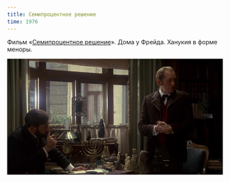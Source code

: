 ```yaml
---
title: Семипроцентное решение
time: 1976
---
```

Фильм «[Семипроцентное решение](https://en.wikipedia.org/wiki/The_Seven-Per-Cent_Solution_(film))».
Дома у Фрейда.  Ханукия в форме меноры.

![](/files/films/screenshots/1976_seven_per_cent_solution.jpg)
